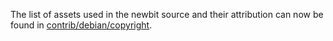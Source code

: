 The list of assets used in the newbit source and their attribution can now be found in [contrib/debian/copyright](../contrib/debian/copyright).
